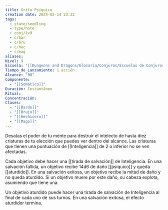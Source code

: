 ```yaml
---
title: Grito Psíquico
creation date: 2024-02-14 23:22
tags:
  - state/seedling
  - type/note
  - conj/lv9
  - c/bar
  - c/bru
  - c/hec
  - c/mag
aliases: 
Nivel: 9
Escuela: "[[Dungeons and Dragons/Glosario/Conjuros/Escuelas de Conjuros/Encantamiento]]"
Tiempo_de_Lanzamiento: 1 acción
Alcance: "90"
Componente:
  - "[[Somático]]"
Duración: Instantáneo
Ritual: 
Concentración: 
Clases:
  - "[[Bardo]]"
  - "[[Brujo]]"
  - "[[Hechicero]]"
  - "[[Mago]]"
---
```

Desatas el poder de tu mente para destruir el intelecto de hasta diez criaturas de tu elección que puedes ver dentro del alcance. Las criaturas que tienen una puntuación de [[Inteligencia]] de 2 o inferior no se ven afectadas.

Cada objetivo debe hacer una [[tirada de salvación]] de Inteligencia. En una salvación fallida, un objetivo recibe 14d6 de daño [[psíquico]] y queda [[aturdido]]. En una salvación exitosa,
un objetivo recibe la mitad de daño y no queda aturdido. Si un objetivo muere por este daño, su cabeza explota, asumiendo que tiene una.

Un objetivo aturdido puede hacer una tirada de salvación de Inteligencia al final de cada uno de sus turnos. En una salvación exitosa, el efecto aturdidor termina.
